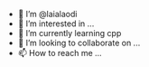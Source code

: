 - 👋 I’m @laialaodi
- 👀 I’m interested in ...
- 🌱 I’m currently learning cpp
- 💞️ I’m looking to collaborate on ...
- 📫 How to reach me ...

<!---
laialaodi/laialaodi is a ✨ special ✨ repository because its `README.md` (this file) appears on your GitHub profile.
You can click the Preview link to take a look at your changes.
--->

